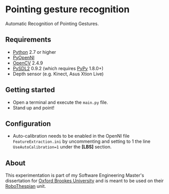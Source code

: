 # Pointing gesture recognition #

Automatic Recognition of Pointing Gestures.

## Requirements ##
- [Python](https://www.python.org) 2.7 or higher
- [PyOpenNI](https://github.com/jmendeth/PyOpenNI)
- [OpenCV](http://opencv.org) 2.4.9
- [PySDL2](https://bitbucket.org/marcusva/py-sdl2) 0.9.2 (which requires [PyPy](http://www.pypy.org) 1.8.0+)
- Depth sensor (e.g. Kinect, Asus Xtion Live)

## Getting started ##
- Open a terminal and execute the `main.py` file.
- Stand up and point!

## Configuration ##
- Auto-calibration needs to be enabled in the OpenNI file `FeatureExtraction.ini` by uncommenting and setting to 1 the line `UseAutoCalibration=1` under the **[LBS]** section.

## About ##
This experimentation is part of my Software Engineering Master's dissertation for [Oxford Brookes University](http://brookes.ac.uk) and is meant to be used on their [RoboThespian](https://www.engineeredarts.co.uk) unit.